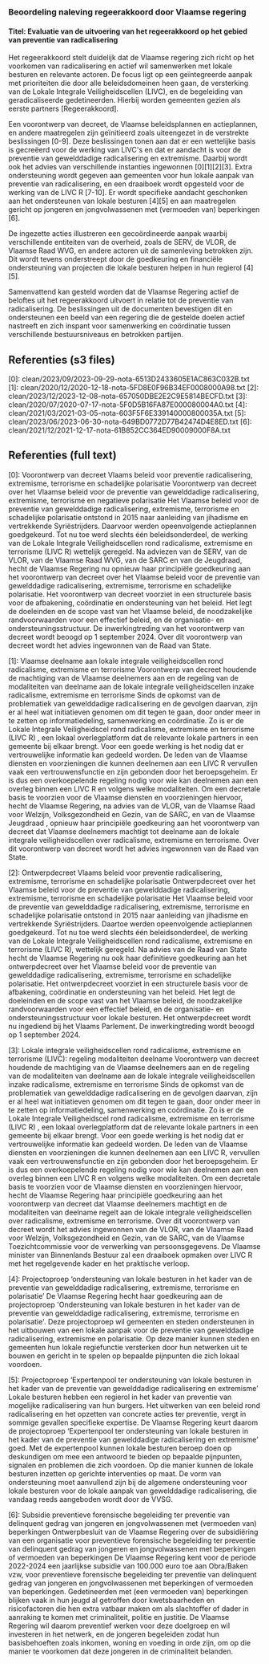 ### Beoordeling naleving regeerakkoord door Vlaamse regering

#### Titel: Evaluatie van de uitvoering van het regeerakkoord op het gebied van preventie van radicalisering

Het regeerakkoord stelt duidelijk dat de Vlaamse regering zich richt op het voorkomen van radicalisering en actief wil samenwerken met lokale besturen en relevante actoren. De focus ligt op een geïntegreerde aanpak met prioriteiten die door alle beleidsdomeinen heen gaan, de versterking van de Lokale Integrale Veiligheidscellen (LIVC), en de begeleiding van geradicaliseerde gedetineerden. Hierbij worden gemeenten gezien als eerste partners [Regeerakkoord].

Een voorontwerp van decreet, de Vlaamse beleidsplannen en actieplannen, en andere maatregelen zijn geïnitieerd zoals uiteengezet in de verstrekte beslissingen [0-9]. Deze beslissingen tonen aan dat er een wettelijke basis is gecreëerd voor de werking van LIVC's en dat er aandacht is voor de preventie van gewelddadige radicalisering en extremisme. Daarbij wordt ook het advies van verschillende instanties ingewonnen \[0\]\[1\]\[2\]\[3\]. Extra ondersteuning wordt gegeven aan gemeenten voor hun lokale aanpak van preventie van radicalisering, en een draaiboek wordt opgesteld voor de werking van de LIVC R [7-10]. Er wordt specifieke aandacht geschonken aan het ondersteunen van lokale besturen \[4\]\[5\] en aan maatregelen gericht op jongeren en jongvolwassenen met (vermoeden van) beperkingen \[6\].

De ingezette acties illustreren een gecoördineerde aanpak waarbij verschillende entiteiten van de overheid, zoals de SERV, de VLOR, de Vlaamse Raad WVG, en andere actoren uit de samenleving betrokken zijn. Dit wordt tevens onderstreept door de goedkeuring en financiële ondersteuning van projecten die lokale besturen helpen in hun regierol \[4\]\[5\].

Samenvattend kan gesteld worden dat de Vlaamse Regering actief de beloftes uit het regeerakkoord uitvoert in relatie tot de preventie van radicalisering. De beslissingen uit de documenten bevestigen dit en ondersteunen een beeld van een regering die de gestelde doelen actief nastreeft en zich inspant voor samenwerking en coördinatie tussen verschillende bestuursniveaus en betrokken partijen.

## Referenties (s3 files)

\[0\]: clean/2023/09/2023-09-29-nota-6513D2433605E1AC863C032B.txt
\[1\]: clean/2020/12/2020-12-18-nota-5FD8E0F96B34EF0008000A98.txt
\[2\]: clean/2023/12/2023-12-08-nota-657050DBE2E2C9E5814BECFD.txt
\[3\]: clean/2020/07/2020-07-17-nota-5F0D5B16FA87E000080004A0.txt
\[4\]: clean/2021/03/2021-03-05-nota-603F5F6E339140000800035A.txt
\[5\]: clean/2023/06/2023-06-30-nota-649BD0772D77B42474D4E8ED.txt
\[6\]: clean/2021/12/2021-12-17-nota-61B852CC364ED90009000F8A.txt


## Referenties (full text)

\[0\]: Voorontwerp van decreet Vlaams beleid voor preventie radicalisering, extremisme, terrorisme en schadelijke polarisatie Voorontwerp van decreet over het Vlaamse beleid voor de preventie van gewelddadige radicalisering, extremisme, terrorisme en negatieve polarisatie  Het Vlaamse beleid voor de preventie van gewelddadige radicalisering, extremisme, terrorisme en schadelijke polarisatie ontstond in 2015 naar aanleiding van jihadisme en vertrekkende Syriëstrijders. Daarvoor werden opeenvolgende actieplannen goedgekeurd. Tot nu toe werd slechts één beleidsonderdeel, de werking van de Lokale Integrale Veiligheidscellen rond radicalisme, extremisme en terrorisme (LIVC R) wettelijk geregeld. Na adviezen van de SERV, van de VLOR, van de Vlaamse Raad WVG, van de SARC en van de Jeugdraad, hecht de Vlaamse Regering nu opnieuw haar principiële goedkeuring aan het voorontwerp van decreet over het Vlaamse beleid voor de preventie van gewelddadige radicalisering, extremisme, terrorisme en schadelijke polarisatie. Het voorontwerp van decreet voorziet in een structurele basis voor de afbakening, coördinatie en ondersteuning van het beleid. Het legt de doeleinden en de scope vast van het Vlaamse beleid, de noodzakelijke randvoorwaarden voor een effectief beleid, en de organisatie- en ondersteuningsstructuur. De inwerkingtreding van het voorontwerp van decreet wordt beoogd op 1 september 2024. Over dit voorontwerp van decreet wordt het advies ingewonnen van de Raad van State.

\[1\]: Vlaamse deelname aan lokale integrale veiligheidscellen rond radicalisme, extremisme en terrorisme Voorontwerp van decreet houdende de machtiging van de Vlaamse deelnemers aan en de regeling van de modaliteiten van deelname aan de lokale integrale veiligheidscellen inzake radicalisme, extremisme en terrorisme  Sinds de opkomst van de problematiek van gewelddadige radicalisering en de gevolgen daarvan, zijn er al heel wat initiatieven genomen om dit tegen te gaan, door onder meer in te zetten op informatiedeling, samenwerking en coördinatie. Zo is er de Lokale Integrale Veiligheidscel rond radicalisme, extremisme en terrorisme (LIVC R) , een lokaal overlegplatform dat de relevante lokale partners in een gemeente  bij elkaar brengt. Voor een goede werking is het nodig dat er vertrouwelijke informatie kan gedeeld worden. De leden van de Vlaamse diensten en voorzieningen die kunnen deelnemen aan een LIVC R vervullen vaak een vertrouwensfunctie en zijn gebonden door het beroepsgeheim. Er is dus een overkoepelende regeling nodig voor wie kan deelnemen aan een overleg binnen een LIVC R en volgens welke modaliteiten. Om een decretale basis te voorzien voor de Vlaamse diensten en voorzieningen hiervoor, hecht de Vlaamse Regering, na advies van de VLOR, van de Vlaamse Raad voor Welzijn, Volksgezondheid en Gezin, van de SARC, en van de Vlaamse Jeugdraad , opnieuw  haar principiële goedkeuring aan het voorontwerp van decreet dat Vlaamse deelnemers machtigt tot deelname aan de lokale integrale veiligheidscellen over radicalisme, extremisme en terrorisme. Over dit voorontwerp van decreet wordt het advies ingewonnen van de Raad van State.

\[2\]: Ontwerpdecreet Vlaams beleid voor preventie radicalisering, extremisme, terrorisme en schadelijke polarisatie Ontwerpdecreet over het Vlaamse beleid voor de preventie van gewelddadige radicalisering, extremisme, terrorisme en schadelijke polarisatie  Het Vlaamse beleid voor de preventie van gewelddadige radicalisering, extremisme, terrorisme en schadelijke polarisatie ontstond in 2015 naar aanleiding van jihadisme en vertrekkende Syriëstrijders. Daartoe werden opeenvolgende actieplannen goedgekeurd. Tot nu toe werd slechts één beleidsonderdeel, de werking van de Lokale Integrale Veiligheidscellen rond radicalisme, extremisme en terrorisme (LIVC R), wettelijk geregeld. Na advies van de Raad van State hecht de Vlaamse Regering nu ook haar definitieve goedkeuring aan het ontwerpdecreet over het Vlaamse beleid voor de preventie van gewelddadige radicalisering, extremisme, terrorisme en schadelijke polarisatie. Het ontwerpdecreet voorziet in een structurele basis voor de afbakening, coördinatie en ondersteuning van het beleid. Het legt de doeleinden en de scope vast van het Vlaamse beleid, de noodzakelijke randvoorwaarden voor een effectief beleid, en de organisatie- en ondersteuningsstructuur voor lokale besturen. Het ontwerpdecreet wordt nu ingediend bij het Vlaams Parlement. De inwerkingtreding wordt beoogd op 1 september 2024.

\[3\]: Lokale integrale veiligheidscellen rond radicalisme, extremisme en terrorisme (LIVC): regeling modaliteiten deelname Voorontwerp van decreet houdende de machtiging van de Vlaamse deelnemers aan en de regeling van de modaliteiten van deelname aan de lokale integrale veiligheidscellen inzake radicalisme, extremisme en terrorisme  Sinds de opkomst van de problematiek van gewelddadige radicalisering en de gevolgen daarvan, zijn er al heel wat initiatieven genomen om dit tegen te gaan, door onder meer in te zetten op informatiedeling, samenwerking en coördinatie. Zo is er de Lokale Integrale Veiligheidscel rond radicalisme, extremisme en terrorisme (LIVC R) , een lokaal overlegplatform dat de relevante lokale partners in een gemeente  bij elkaar brengt. Voor een goede werking is het nodig dat er vertrouwelijke informatie kan gedeeld worden. De leden van de Vlaamse diensten en voorzieningen die kunnen deelnemen aan een LIVC R, vervullen vaak een vertrouwensfunctie en zijn gebonden door het beroepsgeheim. Er is dus een overkoepelende regeling nodig voor wie kan deelnemen aan een overleg binnen een LIVC R en volgens welke modaliteiten. Om een decretale basis te voorzien voor de Vlaamse diensten en voorzieningen hiervoor, hecht de Vlaamse Regering haar principiële goedkeuring aan het voorontwerp van decreet dat Vlaamse deelnemers machtigt en de modaliteiten van deelname regelt aan de lokale integrale veiligheidscellen over radicalisme, extremisme en terrorisme. Over dit voorontwerp van decreet wordt het advies ingewonnen van de VLOR, van de Vlaamse Raad voor Welzijn, Volksgezondheid en Gezin, van de SARC, van de Vlaamse Toezichtcommissie voor de verwerking van persoonsgegevens. De Vlaamse minister van Binnenlands Bestuur zal een draaiboek opmaken over LIVC R met het regelgevende kader en het praktische verloop.

\[4\]: Projectoproep ‘ondersteuning van lokale besturen in het kader van de preventie van gewelddadige radicalisering, extremisme, terrorisme en polarisatie’   De Vlaamse Regering hecht haar goedkeuring aan de projectoproep 'Ondersteuning van lokale besturen in het kader van de preventie van gewelddadige radicalisering, extremisme, terrorisme en polarisatie'. Deze projectoproep wil gemeenten en steden ondersteunen in het uitbouwen van een lokale aanpak voor de preventie van gewelddadige radicalisering, extremisme en polarisatie. Op deze manier kunnen steden en gemeenten hun lokale regiefunctie versterken door hun netwerken uit te bouwen en gericht in te spelen op bepaalde pijnpunten die zich lokaal voordoen.

\[5\]: Projectoproep ‘Expertenpool ter ondersteuning van lokale besturen in het kader van de preventie van gewelddadige radicalisering en extremisme’   Lokale besturen hebben een regierol in het kader van preventie van mogelijke radicalisering van hun burgers. Het uitwerken van een beleid rond radicalisering en het opzetten van concrete acties ter preventie, vergt in sommige gevallen specifieke expertise. De Vlaamse Regering keurt daarom de projectoproep ‘Expertenpool ter ondersteuning van lokale besturen in het kader van de preventie van gewelddadige radicalisering en extremisme’ goed. Met de expertenpool kunnen lokale besturen beroep doen op deskundigen om mee een antwoord te bieden op bepaalde pijnpunten, signalen en problemen die zich voordoen. Op die manier kunnen de lokale besturen inzetten op gerichte interventies op maat. De vorm van ondersteuning moet aanvullend zijn bij de algemene ondersteuning voor lokale besturen voor de lokale aanpak van gewelddadige radicalisering, die vandaag reeds aangeboden wordt door de VVSG.

\[6\]: Subsidie preventieve forensische begeleiding ter preventie van delinquent gedrag van jongeren en jongvolwassenen met (vermoeden van) beperkingen Ontwerpbesluit van de Vlaamse Regering over de subsidiëring van een organisatie voor preventieve forensische begeleiding ter preventie van delinquent gedrag van jongeren en jongvolwassenen met beperkingen of vermoeden van beperkingen  De Vlaamse Regering kent voor de periode 2022-2024 een jaarlijkse subsidie van 100.000 euro toe aan Obra/Baken vzw, voor preventieve forensische begeleiding ter preventie van delinquent gedrag van jongeren en jongvolwassenen met beperkingen of vermoeden van beperkingen. Gedetineerden met (een vermoeden van) beperkingen blijken vaak in hun jeugd al getroffen door kwetsbaarheden en risicofactoren die hen extra vatbaar maken om als slachtoffer of dader in aanraking te komen met criminaliteit, politie en justitie. De Vlaamse Regering wil daarom preventief werken voor deze doelgroep en wil investeren in het netwerk, en de jongeren begeleiden zodat hun basisbehoeften zoals inkomen, woning en voeding in orde zijn, om op die manier te voorkomen dat deze jongeren in de criminaliteit belanden.

